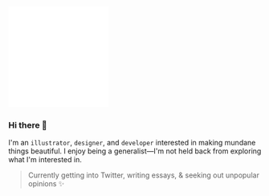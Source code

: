 <img src="https://github.com/songeunyou/songeunyou/blob/master/header.svg" width="200" height="200">

### Hi there 👋

I'm an <code>illustrator</code>, <code>designer</code>, and <code>developer</code> interested in making mundane things beautiful. I enjoy being a generalist—I'm not held back from exploring what I'm interested in.
>Currently getting into Twitter, writing essays, & seeking out unpopular opinions ✨

<!--
**songeunyou/songeunyou** is a ✨ _special_ ✨ repository because its `README.md` (this file) appears on your GitHub profile.

<details>
  <summary>Delete, Rinse, and Repeat</summary>
  The hallmark of anything great is that there is nothing left to take away. So delete, rinse, and repeat.
  </p>
</details>

Here are some ideas to get you started:

- 🔭 I’m currently working on ...
- 🌱 I’m currently learning ...
- 👯 I’m looking to collaborate on ...
- 🤔 I’m looking for help with ...
- 💬 Ask me about ...
- 📫 How to reach me: ...
- 😄 Pronouns: ...
- ⚡ Fun fact: ...
-->
